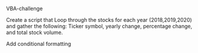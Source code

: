 VBA-challenge

Create a script that Loop through the stocks for each year (2018,2019,2020) and gather the following:
Ticker symbol, yearly change, percentage change, and total stock volume. 

Add conditional formatting 

